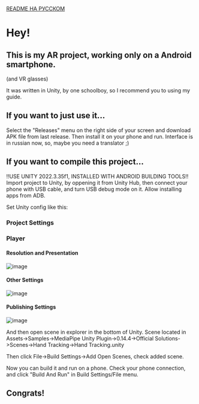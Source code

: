 [README НА РУССКОМ](./READMERUS.md)

# Hey! 
## This is my AR project, working only on a Android smartphone. 
(and VR glasses)

It was written in Unity, by one schoolboy, so I recommend you to using my guide.

## If you want to just use it...
Select the "Releases" menu on the right side of your screen and download APK file from last release. Then install it on your phone and run. Interface is in russian now, so, maybe you need a translator ;)

## If you want to compile this project...

!!USE UNITY 2022.3.35f1, INSTALLED WITH ANDROID BUILDING TOOLS!!
Import project to Unity, by oppening it from Unity Hub, then connect your phone with USB cable, and turn USB debug mode on it. Allow installing apps from ADB.

Set Unity config like this:

### Project Settings
### Player
#### Resolution and Presentation
![image](https://github.com/ZernovTechno/AR/assets/90546939/a37b0eda-85c2-4c09-a83c-4e5bcf3da646)

#### Other Settings
![image](https://github.com/ZernovTechno/AR/assets/90546939/6ccac38f-c521-406d-8782-dbe65974547b)

#### Publishing Settings
![image](https://github.com/ZernovTechno/AR/assets/90546939/07f3d81a-a2b9-4af5-9bde-126a721199a9)

And then open scene in explorer in the bottom of Unity. Scene located in Assets->Samples->MediaPipe Unity Plugin->0.14.4->Official Solutions->Scenes->Hand Tracking->Hand Tracking.unity

Then click File->Build Settings->Add Open Scenes, check added scene.

Now you can build it and run on a phone. Check your phone connection, and click "Build And Run" in Build Settings/File menu.

## Congrats!

